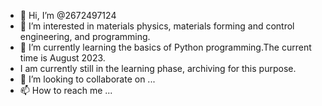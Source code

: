 - 👋 Hi, I’m @2672497124
- 👀 I’m interested in materials physics, materials forming and control engineering, and programming.
- 🌱 I’m currently learning the basics of Python programming.The current time is August 2023.
- I am currently still in the learning phase, archiving for this purpose.
- 💞️ I’m looking to collaborate on ...
- 📫 How to reach me ...

<!---
2672497124/2672497124 is a ✨ special ✨ repository because its `README.md` (this file) appears on your GitHub profile.
You can click the Preview link to take a look at your changes.
--->
